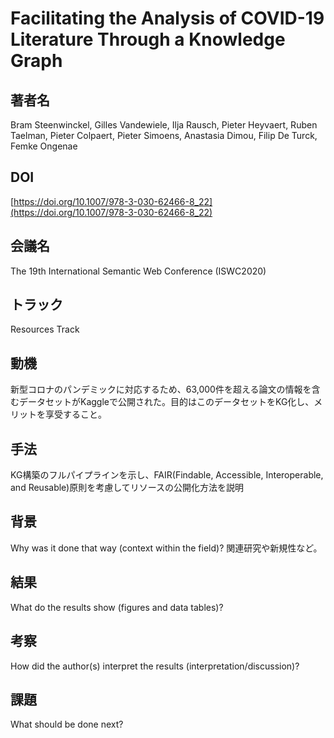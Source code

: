 # Facilitating the Analysis of COVID-19 Literature Through a Knowledge Graph
## 著者名
Bram Steenwinckel, Gilles Vandewiele, Ilja Rausch, Pieter Heyvaert, Ruben Taelman, Pieter Colpaert, Pieter Simoens, Anastasia Dimou, Filip De Turck, Femke Ongenae
## DOI
[https://doi.org/10.1007/978-3-030-62466-8_22](https://doi.org/10.1007/978-3-030-62466-8_22)
## 会議名
The 19th International Semantic Web Conference (ISWC2020)
## トラック
Resources Track
## 動機
新型コロナのパンデミックに対応するため、63,000件を超える論文の情報を含むデータセットがKaggleで公開された。目的はこのデータセットをKG化し、メリットを享受すること。
## 手法
KG構築のフルパイプラインを⽰し、FAIR(Findable, Accessible, Interoperable, and
Reusable)原則を考慮してリソースの公開化⽅法を説明
## 背景
Why was it done that way (context within the field)?
関連研究や新規性など。
## 結果
What do the results show (figures and data tables)?
## 考察
How did the author(s) interpret the results (interpretation/discussion)?
## 課題
What should be done next?
